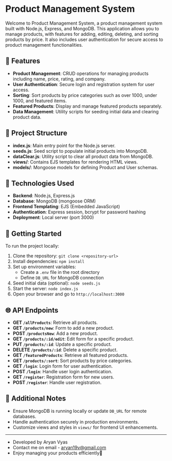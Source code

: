 # Product Management System

Welcome to Product Management System, a product management system built with Node.js, Express, and MongoDB. 
This application allows you to manage products, with features for adding, editing, deleting, and sorting products by price.
 It also includes user authentication for secure access to product management functionalities.

## 🚀 Features

- **Product Management**: CRUD operations for managing products including name, price, rating, and company.
- **User Authentication**: Secure login and registration system for user access.
- **Sorting**: Sort products by price categories such as over 1000, under 1000, and featured items.
- **Featured Products**: Display and manage featured products separately.
- **Data Management**: Utility scripts for seeding initial data and clearing product data.

## 📂 Project Structure

- **index.js**: Main entry point for the Node.js server.
- **seeds.js**: Seed script to populate initial products into MongoDB.
- **dataClear.js**: Utility script to clear all product data from MongoDB.
- **views/**: Contains EJS templates for rendering HTML views.
- **models/**: Mongoose models for defining Product and User schemas.

## 🔧 Technologies Used

- **Backend**: Node.js, Express.js
- **Database**: MongoDB (mongoose ORM)
- **Frontend Templating**: EJS (Embedded JavaScript)
- **Authentication**: Express session, bcrypt for password hashing
- **Deployment**: Local server (port 3000)

## 🚀 Getting Started

To run the project locally:

1. Clone the repository: `git clone <repository-url>`
2. Install dependencies: `npm install`
3. Set up environment variables:
   - Create a `.env` file in the root directory
   - Define `DB_URL` for MongoDB connection
4. Seed initial data (optional): `node seeds.js`
5. Start the server: `node index.js`
6. Open your browser and go to `http://localhost:3000`

## 🌐 API Endpoints

- **GET `/allProducts`**: Retrieve all products.
- **GET `/products/new`**: Form to add a new product.
- **POST `/productsNew`**: Add a new product.
- **GET `/products/:id/edit`**: Edit form for a specific product.
- **PUT `/products/:id`**: Update a specific product.
- **DELETE `/products/:id`**: Delete a specific product.
- **GET `/featuredProducts`**: Retrieve all featured products.
- **GET `/products/:sort`**: Sort products by price categories.
- **GET `/login`**: Login form for user authentication.
- **POST `/login`**: Handle user login authentication.
- **GET `/register`**: Registration form for new users.
- **POST `/register`**: Handle user registration.

## 📝 Additional Notes

- Ensure MongoDB is running locally or update `DB_URL` for remote databases.
- Handle authentication securely in production environments.
- Customize views and styles in `views/` for frontend UI enhancements.

---

- Developed by Aryan Vyas
- Contact me on email - aryan19v@gmail.com 
- Enjoy managing your products efficiently🚀
